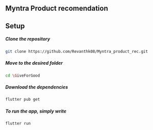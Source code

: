 ## Myntra Product recomendation 
## Setup
<div align ="left">

  ##### Clone the repository
```bash
git clone https://github.com/Revanthk08/Myntra_product_rec.git
```
  ##### Move to the desired folder
```bash
cd \GiveForGood
```
  ##### Download the dependencies
```bash
flutter pub get
```

  ##### To run the app, simply write
```bash
flutter run
```

</div>




